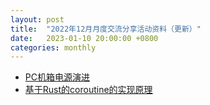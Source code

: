 ```yaml
---
layout: post
title:  "2022年12月月度交流分享活动资料（更新）"
date:   2023-01-10 20:00:00 +0800
categories: monthly
---
```


- [PC机箱电源演进](/res2023q1/PC机箱电源演进.pdf)
- [基于Rust的coroutine的实现原理](/res2023q1/Coroutine_Intro_with_Rust.pdf)
